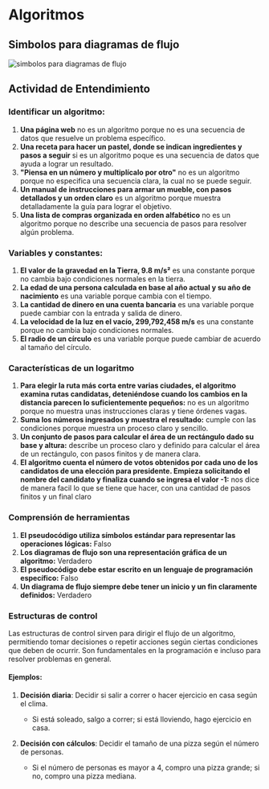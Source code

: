 # Algoritmos 
## Simbolos para diagramas de flujo
![simbolos para diagramas de flujo](https://www.feriadetecnologia.com/arduino/diag_flujo_-_Algoritmo.jpg)

## Actividad de Entendimiento
### Identificar un algoritmo:
1. **Una página web** no es un algoritmo porque no es una secuencia de datos que resuelve un problema específico.
2. **Una receta para hacer un pastel, donde se indican ingredientes y pasos a seguir** si es un algoritmo poque es una secuencia de datos que ayuda a lograr un resultado.
3. **"Piensa en un número y multiplícalo por otro"** no es un algoritmo porque no especifica una secuencia clara, la cual no se puede seguir.
4. **Un manual de instrucciones para armar un mueble, con pasos detallados y un orden claro** es un algoritmo porque muestra detalladamente la guía para lograr el objetivo.
5. **Una lista de compras organizada en orden alfabético** no es un algoritmo porque no describe una secuencia de pasos para resolver algún problema.

### Variables y constantes:

1. **El valor de la gravedad en la Tierra, 9.8 m/s²** es una constante porque no cambia bajo condiciones normales en la tierra.
2. **La edad de una persona calculada en base al año actual y su año de nacimiento** es una variable porque cambia con el tiempo.
3. **La cantidad de dinero en una cuenta bancaria** es una variable porque puede cambiar con la entrada y salida de dinero.
4. **La velocidad de la luz en el vacío, 299,792,458 m/s** es una constante porque no cambia bajo condiciones normales.
5. **El radio de un círculo** es una variable porque puede cambiar de acuerdo al tamaño del círculo. 

### Características de un logaritmo

1. **Para elegir la ruta más corta entre varias ciudades, el algoritmo examina rutas candidatas, deteniéndose cuando los cambios en la distancia parecen lo suficientemente pequeños:** no es un algoritmo porque no muestra unas instrucciones claras y tiene órdenes vagas.
2. **Suma los números ingresados y muestra el resultado:** cumple con las condiciones porque muestra un proceso claro y sencillo.
3. **Un conjunto de pasos para calcular el área de un rectángulo dado su base y altura:** describe un proceso claro y definido para calcular el área de un rectángulo, con pasos finitos y de manera clara.
4. **El algoritmo cuenta el número de votos obtenidos por cada uno de los candidatos de una elección para presidente. Empieza solicitando el nombre del candidato y finaliza cuando se ingresa el valor -1:** nos dice de manera facil lo que se tiene que hacer, con una cantidad de pasos finitos y un final claro
### Comprensión de herramientas

1. **El pseudocódigo utiliza símbolos estándar para representar las operaciones lógicas:** Falso
2. **Los diagramas de flujo son una representación gráfica de un algoritmo:** Verdadero
3. **El pseudocódigo debe estar escrito en un lenguaje de programación específico:** Falso
4. **Un diagrama de flujo siempre debe tener un inicio y un fin claramente definidos:** Verdadero

### Estructuras de control

Las estructuras de control sirven para dirigir el flujo de un algoritmo, permitiendo tomar decisiones o repetir acciones según ciertas condiciones que deben de ocurrir. Son fundamentales en la programación e incluso para resolver problemas en general.

#### Ejemplos:

1. **Decisión diaria**: Decidir si salir a correr o hacer ejercicio en casa según el clima.  
   - Si está soleado, salgo a correr; si está lloviendo, hago ejercicio en casa.

2. **Decisión con cálculos**: Decidir el tamaño de una pizza según el número de personas.  
   - Si el número de personas es mayor a 4, compro una pizza grande; si no, compro una pizza mediana.


